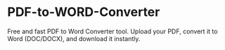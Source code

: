 # PDF-to-WORD-Converter
Free and fast PDF to Word Converter tool. Upload your PDF, convert it to Word (DOC/DOCX), and download it instantly.
